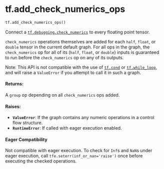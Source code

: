 <div itemscope itemtype="http://developers.google.com/ReferenceObject">
<meta itemprop="name" content="tf.add_check_numerics_ops" />
<meta itemprop="path" content="Stable" />
</div>

# tf.add_check_numerics_ops

``` python
tf.add_check_numerics_ops()
```

Connect a <a href="../tf/debugging/check_numerics.md"><code>tf.debugging.check_numerics</code></a> to every floating point tensor.

`check_numerics` operations themselves are added for each `half`, `float`,
or `double` tensor in the current default graph. For all ops in the graph, the
`check_numerics` op for all of its (`half`, `float`, or `double`) inputs
is guaranteed to run before the `check_numerics` op on any of its outputs.

Note: This API is not compatible with the use of <a href="../tf/cond.md"><code>tf.cond</code></a> or
<a href="../tf/while_loop.md"><code>tf.while_loop</code></a>, and will raise a `ValueError` if you attempt to call it
in such a graph.

#### Returns:

A `group` op depending on all `check_numerics` ops added.


#### Raises:

* <b>`ValueError`</b>: If the graph contains any numeric operations in a control flow
    structure.
* <b>`RuntimeError`</b>: If called with eager execution enabled.



#### Eager Compatibility
Not compatible with eager execution. To check for `Inf`s and `NaN`s under
eager execution, call `tfe.seterr(inf_or_nan='raise')` once before executing
the checked operations.


